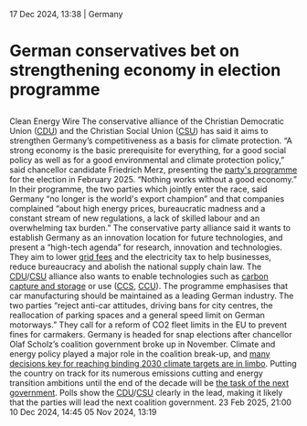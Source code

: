 17 Dec 2024, 13:38
| 
Germany
# German conservatives bet on strengthening economy in election programme
## 
Clean Energy Wire
The conservative alliance of the Christian Democratic Union ([CDU](https://www.cleanenergywire.org/experts/cdu-christian-democratic-union)) and the Christian Social Union ([CSU](https://www.cleanenergywire.org/experts/csu-christian-social-union)) has said it aims to strengthen Germany’s competitiveness as a basis for climate protection. “A strong economy is the basic prerequisite for everything, for a good social policy as well as for a good environmental and climate protection policy,” said chancellor candidate Friedrich Merz, presenting the [party's programme](https://www.politikwechsel.cdu.de/sites/www.politikwechsel.cdu.de/files/docs/politikwechsel-fuer-deutschland-wahlprogramm-von-cdu-csu.pdf) for the election in February 2025. “Nothing works without a good economy.”
In their programme, the two parties which jointly enter the race, said Germany “no longer is the world's export champion” and that companies complained “about high energy prices, bureaucratic madness and a constant stream of new regulations, a lack of skilled labour and an overwhelming tax burden.” The conservative party alliance said it wants to establish Germany as an innovation location for future technologies, and present a “high-tech agenda” for research, innovation and technologies.
They aim to lower [grid fees](https://www.cleanenergywire.org/glossary/letter_g#grid_fees) and the electricity tax to help businesses, reduce bureaucracy and abolish the national supply chain law. The [CDU](https://www.cleanenergywire.org/experts/cdu-christian-democratic-union)/[CSU](https://www.cleanenergywire.org/experts/csu-christian-social-union) alliance also wants to enable technologies such as [carbon capture and storage](https://www.cleanenergywire.org/glossary/letter_c#carbon_capture_and_storage) or use ([CCS](https://www.cleanenergywire.org/glossary/letter_c#ccs), [CCU](https://www.cleanenergywire.org/glossary/letter_c#ccu)).
The programme emphasises that car manufacturing should be maintained as a leading German industry. The two parties “reject anti-car attitudes, driving bans for city centres, the reallocation of parking spaces and a general speed limit on German motorways.” They call for a reform of CO2 fleet limits in the EU to prevent fines for carmakers.
Germany is headed for snap elections after chancellor Olaf Scholz’s coalition government broke up in November. Climate and energy policy played a major role in the coalition break-up, and [many decisions key for reaching binding 2030 climate targets are in limbo](https://www.cleanenergywire.org/news/vote25-mixed-climate-legacy-scholzs-collapsed-coalition-leaves-challenges-next-government). Putting the country on track for its numerous emissions cutting and energy transition ambitions until the end of the decade will be [the task of the next government](https://www.cleanenergywire.org/dossiers/germanys-snap-elections-reaching-2030-climate-and-energy-targets-will-depend-next-government). Polls show the [CDU](https://www.cleanenergywire.org/experts/cdu-christian-democratic-union)/[CSU](https://www.cleanenergywire.org/experts/csu-christian-social-union) clearly in the lead, making it likely that the parties will lead the next coalition government.
23 Feb 2025, 21:00
10 Dec 2024, 14:45
05 Nov 2024, 13:19